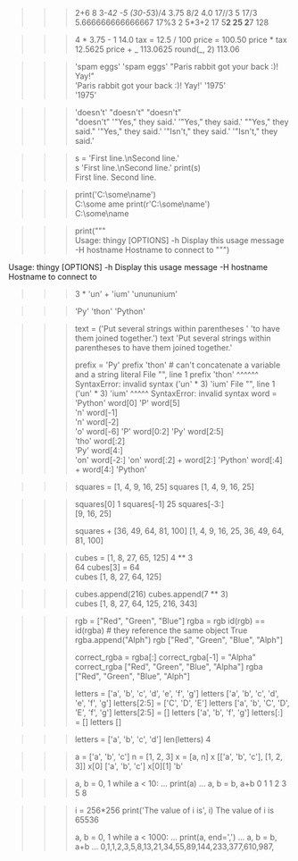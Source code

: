 >>> 2+6
8
>>> 3-4*2
-5
>>> (30-5*3)/4
3.75
>>> 8/2
4.0
>>> 17//3
5
>>> 17/3
5.666666666666667
>>> 17%3
2
>>> 5*3+2
17
>>> 5**2
25
>>> 2**7
128

>>> 4 * 3.75 - 1
14.0
>>> tax = 12.5 / 100
>>> price = 100.50
>>> price * tax
12.5625
>>> price + _
113.0625
>>> round(_, 2)
113.06

>>> 'spam eggs' 
'spam eggs'
>>>"Paris rabbit got your back :)! Yay!"  
'Paris rabbit got your back :)! Yay!'
>>> '1975'  
'1975'

>>> 'doesn\'t' 
"doesn't"
>>> "doesn't"  
"doesn't"
>>> '"Yes," they said.'
'"Yes," they said.'
>>> "\"Yes,\" they said."
'"Yes," they said.'
>>> '"Isn\'t," they said.'
'"Isn\'t," they said.'

>>> s = 'First line.\nSecond line.'  
>>> s 
'First line.\nSecond line.'
>>> print(s)  
First line.
Second line.

>>> print('C:\some\name')  
C:\some
ame
>>> print(r'C:\some\name')  
C:\some\name

>>>print("""\
Usage: thingy [OPTIONS]
     -h                        Display this usage message
     -H hostname               Hostname to connect to
""")

Usage: thingy [OPTIONS]
     -h                        Display this usage message
     -H hostname               Hostname to connect to
>>> 3 * 'un' + 'ium'
'unununium'

>>> 'Py' 'thon'
'Python'

>>> text = ('Put several strings within parentheses '
        'to have them joined together.')
>>> text
'Put several strings within parentheses to have them joined together.'
>>>
>>> prefix = 'Py'
>>> prefix 'thon'  # can't concatenate a variable and a string literal
  File "<stdin>", line 1
    prefix 'thon'
           ^^^^^^
SyntaxError: invalid syntax
>>> ('un' * 3) 'ium'
  File "<stdin>", line 1
    ('un' * 3) 'ium'
               ^^^^^
SyntaxError: invalid syntax
>>> word = 'Python'
>>> word[0] 
'P'
>>> word[5]  
'n'
>>> word[-1]  
'n'
>>> word[-2]  
'o'
>>> word[-6]
'P'
>>> word[0:2] 
'Py'
>>> word[2:5]  
'tho'
>>> word[:2]  
'Py'
>>> word[4:]   
'on'
>>> word[-2:] 
'on'
>>> word[:2] + word[2:]
'Python'
>>> word[:4] + word[4:]
'Python'






>>> squares = [1, 4, 9, 16, 25]
>>> squares
[1, 4, 9, 16, 25]

>>> squares[0] 
1
>>> squares[-1]
25
>>> squares[-3:]  
[9, 16, 25]
>>>
>>> squares + [36, 49, 64, 81, 100]
[1, 4, 9, 16, 25, 36, 49, 64, 81, 100]

>>> cubes = [1, 8, 27, 65, 125] 
>>> 4 ** 3  
64
>>> cubes[3] = 64  
>>> cubes
[1, 8, 27, 64, 125]

>>> cubes.append(216) 
>>> cubes.append(7 ** 3)  
>>> cubes
[1, 8, 27, 64, 125, 216, 343]

>>> rgb = ["Red", "Green", "Blue"]
>>> rgba = rgb
>>> id(rgb) == id(rgba)  # they reference the same object
True
>>> rgba.append("Alph")
>>> rgb
["Red", "Green", "Blue", "Alph"]
>>>
>>> correct_rgba = rgba[:]
>>> correct_rgba[-1] = "Alpha"
>>> correct_rgba
["Red", "Green", "Blue", "Alpha"]
>>> rgba
["Red", "Green", "Blue", "Alph"]
>>>
>>> letters = ['a', 'b', 'c', 'd', 'e', 'f', 'g']
>>> letters
['a', 'b', 'c', 'd', 'e', 'f', 'g']
>>> letters[2:5] = ['C', 'D', 'E']
>>> letters
['a', 'b', 'C', 'D', 'E', 'f', 'g']
>>> letters[2:5] = []
>>> letters
['a', 'b', 'f', 'g']
>>> letters[:] = []
>>> letters
[]

>>> letters = ['a', 'b', 'c', 'd']
>>> len(letters)
4

>>> a = ['a', 'b', 'c']
>>> n = [1, 2, 3]
>>> x = [a, n]
>>> x
[['a', 'b', 'c'], [1, 2, 3]]
>>> x[0]
['a', 'b', 'c']
>>> x[0][1]
'b'

>>> a, b = 0, 1
>>> while a < 10:
 ...   print(a)
 ...   a, b = b, a+b
0
1
1
2
3
5
8

>>> i = 256*256
>>> print('The value of i is', i)
The value of i is 65536
>>>
>>> a, b = 0, 1
>>> while a < 1000:
...    print(a, end=',')
...    a, b = b, a+b
...
0,1,1,2,3,5,8,13,21,34,55,89,144,233,377,610,987,
